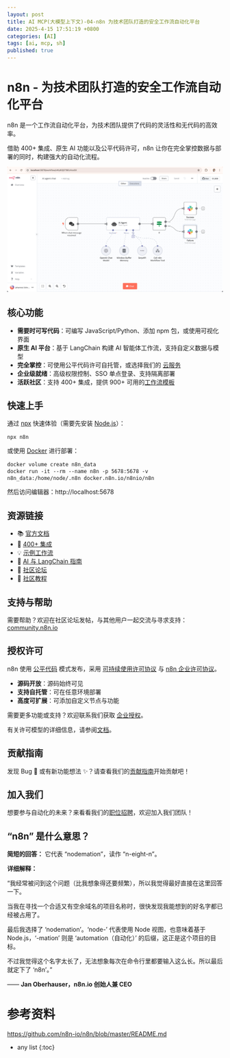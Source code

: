 ```yaml
---
layout: post
title: AI MCP(大模型上下文)-04-n8n 为技术团队打造的安全工作流自动化平台
date: 2025-4-15 17:51:19 +0800
categories: [AI]
tags: [ai, mcp, sh]
published: true
---
```


# n8n - 为技术团队打造的安全工作流自动化平台

n8n 是一个工作流自动化平台，为技术团队提供了代码的灵活性和无代码的高效率。

借助 400+ 集成、原生 AI 功能以及公平代码许可，n8n 让你在完全掌控数据与部署的同时，构建强大的自动化流程。

![n8n.io - 截图](https://raw.githubusercontent.com/n8n-io/n8n/master/assets/n8n-screenshot-readme.png)

## 核心功能

- **需要时可写代码**：可编写 JavaScript/Python、添加 npm 包，或使用可视化界面  
- **原生 AI 平台**：基于 LangChain 构建 AI 智能体工作流，支持自定义数据与模型  
- **完全掌控**：可使用公平代码许可自托管，或选择我们的 [云服务](https://app.n8n.cloud/login)  
- **企业级就绪**：高级权限控制、SSO 单点登录、支持隔离部署  
- **活跃社区**：支持 400+ 集成，提供 900+ 可用的[工作流模板](https://n8n.io/workflows)  

## 快速上手

通过 [npx](https://docs.n8n.io/hosting/installation/npm/) 快速体验（需要先安装 [Node.js](https://nodejs.org/en/)）：

```
npx n8n
```

或使用 [Docker](https://docs.n8n.io/hosting/installation/docker/) 进行部署：

```
docker volume create n8n_data
docker run -it --rm --name n8n -p 5678:5678 -v n8n_data:/home/node/.n8n docker.n8n.io/n8nio/n8n
```

然后访问编辑器：http://localhost:5678

## 资源链接

- 📚 [官方文档](https://docs.n8n.io)  
- 🔧 [400+ 集成](https://n8n.io/integrations)  
- 💡 [示例工作流](https://n8n.io/workflows)  
- 🤖 [AI 与 LangChain 指南](https://docs.n8n.io/langchain/)  
- 👥 [社区论坛](https://community.n8n.io)  
- 📖 [社区教程](https://community.n8n.io/c/tutorials/28)  

## 支持与帮助

需要帮助？欢迎在社区论坛发帖，与其他用户一起交流与寻求支持：  
[community.n8n.io](https://community.n8n.io)

## 授权许可

n8n 使用 [公平代码](https://faircode.io) 模式发布，采用 [可持续使用许可协议](https://github.com/n8n-io/n8n/blob/master/LICENSE.md) 与 [n8n 企业许可协议](https://github.com/n8n-io/n8n/blob/master/LICENSE_EE.md)。

- **源码开放**：源码始终可见  
- **支持自托管**：可在任意环境部署  
- **高度可扩展**：可添加自定义节点与功能  

需要更多功能或支持？欢迎联系我们获取 [企业授权](mailto:license@n8n.io)。

有关许可模型的详细信息，请参阅[文档](https://docs.n8n.io/reference/license/)。

## 贡献指南

发现 Bug 🐛 或有新功能想法 ✨？请查看我们的[贡献指南](https://github.com/n8n-io/n8n/blob/master/CONTRIBUTING.md)开始贡献吧！

## 加入我们

想要参与自动化的未来？来看看我们的[职位招聘](https://n8n.io/careers)，欢迎加入我们团队！

## “n8n” 是什么意思？

**简短的回答：** 它代表 “nodemation”，读作 “n-eight-n”。

**详细解释：**  

“我经常被问到这个问题（比我想象得还要频繁），所以我觉得最好直接在这里回答一下。

当我在寻找一个合适又有空余域名的项目名称时，很快发现我能想到的好名字都已经被占用了。

最后我选择了 ‘nodemation’。‘node-’ 代表使用 Node 视图，也意味着基于 Node.js，‘-mation’ 则是 ‘automation（自动化）’ 的后缀，这正是这个项目的目标。

不过我觉得这个名字太长了，无法想象每次在命令行里都要输入这么长。所以最后就定下了 ‘n8n’。”  

—— **Jan Oberhauser，n8n.io 创始人兼 CEO**

# 参考资料

https://github.com/n8n-io/n8n/blob/master/README.md

* any list
{:toc}